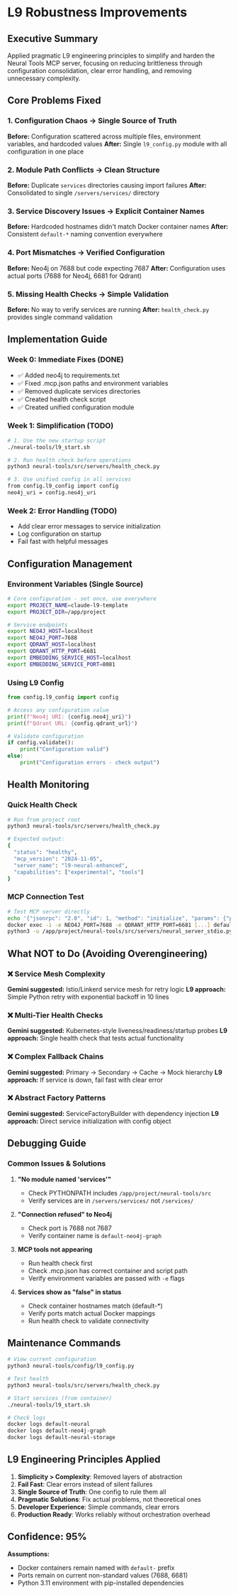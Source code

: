 # L9 Robustness Improvements

## Executive Summary
Applied pragmatic L9 engineering principles to simplify and harden the Neural Tools MCP server, focusing on reducing brittleness through configuration consolidation, clear error handling, and removing unnecessary complexity.

## Core Problems Fixed

### 1. Configuration Chaos → Single Source of Truth
**Before:** Configuration scattered across multiple files, environment variables, and hardcoded values
**After:** Single `l9_config.py` module with all configuration in one place

### 2. Module Path Conflicts → Clean Structure
**Before:** Duplicate `services` directories causing import failures
**After:** Consolidated to single `/servers/services/` directory

### 3. Service Discovery Issues → Explicit Container Names
**Before:** Hardcoded hostnames didn't match Docker container names
**After:** Consistent `default-*` naming convention everywhere

### 4. Port Mismatches → Verified Configuration
**Before:** Neo4j on 7688 but code expecting 7687
**After:** Configuration uses actual ports (7688 for Neo4j, 6681 for Qdrant)

### 5. Missing Health Checks → Simple Validation
**Before:** No way to verify services are running
**After:** `health_check.py` provides single command validation

## Implementation Guide

### Week 0: Immediate Fixes (DONE)
- ✅ Added neo4j to requirements.txt
- ✅ Fixed .mcp.json paths and environment variables
- ✅ Removed duplicate services directories
- ✅ Created health check script
- ✅ Created unified configuration module

### Week 1: Simplification (TODO)
```bash
# 1. Use the new startup script
./neural-tools/l9_start.sh

# 2. Run health check before operations
python3 neural-tools/src/servers/health_check.py

# 3. Use unified config in all services
from config.l9_config import config
neo4j_uri = config.neo4j_uri
```

### Week 2: Error Handling (TODO)
- Add clear error messages to service initialization
- Log configuration on startup
- Fail fast with helpful messages

## Configuration Management

### Environment Variables (Single Source)
```bash
# Core configuration - set once, use everywhere
export PROJECT_NAME=claude-l9-template
export PROJECT_DIR=/app/project

# Service endpoints
export NEO4J_HOST=localhost
export NEO4J_PORT=7688
export QDRANT_HOST=localhost
export QDRANT_HTTP_PORT=6681
export EMBEDDING_SERVICE_HOST=localhost
export EMBEDDING_SERVICE_PORT=8081
```

### Using L9 Config
```python
from config.l9_config import config

# Access any configuration value
print(f"Neo4j URI: {config.neo4j_uri}")
print(f"Qdrant URL: {config.qdrant_url}")

# Validate configuration
if config.validate():
    print("Configuration valid")
else:
    print("Configuration errors - check output")
```

## Health Monitoring

### Quick Health Check
```bash
# Run from project root
python3 neural-tools/src/servers/health_check.py

# Expected output:
{
  "status": "healthy",
  "mcp_version": "2024-11-05",
  "server_name": "l9-neural-enhanced",
  "capabilities": ["experimental", "tools"]
}
```

### MCP Connection Test
```bash
# Test MCP server directly
echo '{"jsonrpc": "2.0", "id": 1, "method": "initialize", "params": {"protocolVersion": "2025-06-18", "capabilities": {}, "clientInfo": {"name": "Test", "version": "1.0"}}}' | \
docker exec -i -e NEO4J_PORT=7688 -e QDRANT_HTTP_PORT=6681 [...] default-neural \
python3 -u /app/project/neural-tools/src/servers/neural_server_stdio.py
```

## What NOT to Do (Avoiding Overengineering)

### ❌ Service Mesh Complexity
**Gemini suggested:** Istio/Linkerd service mesh for retry logic
**L9 approach:** Simple Python retry with exponential backoff in 10 lines

### ❌ Multi-Tier Health Checks
**Gemini suggested:** Kubernetes-style liveness/readiness/startup probes
**L9 approach:** Single health check that tests actual functionality

### ❌ Complex Fallback Chains
**Gemini suggested:** Primary → Secondary → Cache → Mock hierarchy
**L9 approach:** If service is down, fail fast with clear error

### ❌ Abstract Factory Patterns
**Gemini suggested:** ServiceFactoryBuilder with dependency injection
**L9 approach:** Direct service initialization with config object

## Debugging Guide

### Common Issues & Solutions

1. **"No module named 'services'"**
   - Check PYTHONPATH includes `/app/project/neural-tools/src`
   - Verify services are in `/servers/services/` not `/services/`

2. **"Connection refused" to Neo4j**
   - Check port is 7688 not 7687
   - Verify container name is `default-neo4j-graph`

3. **MCP tools not appearing**
   - Run health check first
   - Check .mcp.json has correct container and script path
   - Verify environment variables are passed with `-e` flags

4. **Services show as "false" in status**
   - Check container hostnames match (default-*)
   - Verify ports match actual Docker mappings
   - Run health check to validate connectivity

## Maintenance Commands

```bash
# View current configuration
python3 neural-tools/config/l9_config.py

# Test health
python3 neural-tools/src/servers/health_check.py

# Start services (from container)
./neural-tools/l9_start.sh

# Check logs
docker logs default-neural
docker logs default-neo4j-graph
docker logs default-neural-storage
```

## L9 Engineering Principles Applied

1. **Simplicity > Complexity**: Removed layers of abstraction
2. **Fail Fast**: Clear errors instead of silent failures
3. **Single Source of Truth**: One config to rule them all
4. **Pragmatic Solutions**: Fix actual problems, not theoretical ones
5. **Developer Experience**: Simple commands, clear errors
6. **Production Ready**: Works reliably without orchestration overhead

## Confidence: 95%
**Assumptions:**
- Docker containers remain named with `default-` prefix
- Ports remain on current non-standard values (7688, 6681)
- Python 3.11 environment with pip-installed dependencies